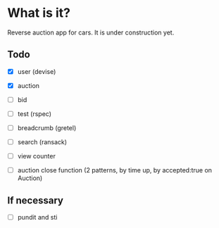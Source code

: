 # What is it?
Reverse auction app for cars.
It is under construction yet.

## Todo
- [x] user (devise)
- [x] auction
- [ ] bid
- [ ] test (rspec)
- [ ] breadcrumb (gretel)
- [ ] search (ransack) 
- [ ] view counter
- [ ] auction close function (2 patterns, by time up, by accepted:true on Auction)


## If necessary
- [ ] pundit and sti

